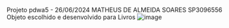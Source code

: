 Projeto pdwa5 - 26/06/2024
MATHEUS DE ALMEIDA SOARES SP3096556
Objeto escolhido e desenvolvido para Livros
![image](https://github.com/AlmeidaSoaresMatheus/trabalho-PDWA5--MatheusSoares/assets/54118145/84b31db7-e392-4bc0-a07a-a7b48bf4e146)
